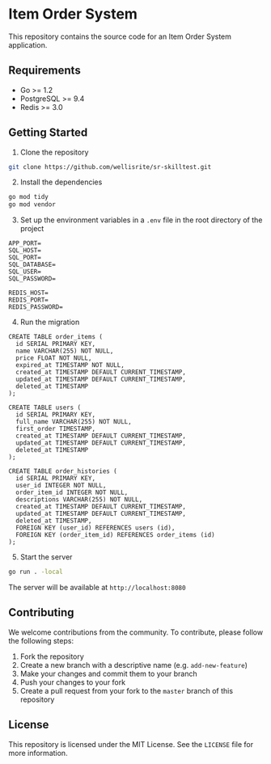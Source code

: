 # Item Order System

This repository contains the source code for an Item Order System application.

## Requirements

- Go >= 1.2
- PostgreSQL >= 9.4
- Redis >= 3.0

## Getting Started

1. Clone the repository

```sh
git clone https://github.com/wellisrite/sr-skilltest.git
```

2. Install the dependencies

```sh
go mod tidy
go mod vendor
```

3. Set up the environment variables in a `.env` file in the root directory of the project

```
APP_PORT=
SQL_HOST=
SQL_PORT=
SQL_DATABASE=
SQL_USER=
SQL_PASSWORD=

REDIS_HOST=
REDIS_PORT=
REDIS_PASSWORD=
```

4. Run the migration

```
CREATE TABLE order_items (
  id SERIAL PRIMARY KEY,
  name VARCHAR(255) NOT NULL,
  price FLOAT NOT NULL,
  expired_at TIMESTAMP NOT NULL,
  created_at TIMESTAMP DEFAULT CURRENT_TIMESTAMP,
  updated_at TIMESTAMP DEFAULT CURRENT_TIMESTAMP,
  deleted_at TIMESTAMP
);

CREATE TABLE users (
  id SERIAL PRIMARY KEY,
  full_name VARCHAR(255) NOT NULL,
  first_order TIMESTAMP,
  created_at TIMESTAMP DEFAULT CURRENT_TIMESTAMP,
  updated_at TIMESTAMP DEFAULT CURRENT_TIMESTAMP,
  deleted_at TIMESTAMP
);

CREATE TABLE order_histories (
  id SERIAL PRIMARY KEY,
  user_id INTEGER NOT NULL,
  order_item_id INTEGER NOT NULL,
  descriptions VARCHAR(255) NOT NULL,
  created_at TIMESTAMP DEFAULT CURRENT_TIMESTAMP,
  updated_at TIMESTAMP DEFAULT CURRENT_TIMESTAMP,
  deleted_at TIMESTAMP,
  FOREIGN KEY (user_id) REFERENCES users (id),
  FOREIGN KEY (order_item_id) REFERENCES order_items (id)
);
```


5. Start the server

```sh
go run . -local
```

The server will be available at `http://localhost:8080`

## Contributing

We welcome contributions from the community. To contribute, please follow the following steps:

1. Fork the repository
2. Create a new branch with a descriptive name (e.g. `add-new-feature`)
3. Make your changes and commit them to your branch
4. Push your changes to your fork
5. Create a pull request from your fork to the `master` branch of this repository

## License

This repository is licensed under the MIT License. See the `LICENSE` file for more information.
